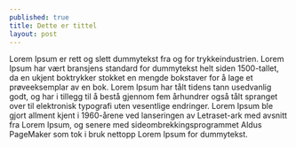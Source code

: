 ```yaml
---
published: true
title: Dette er tittel
layout: post
---
```

Lorem Ipsum er rett og slett dummytekst fra og for trykkeindustrien. Lorem Ipsum har vært bransjens standard for dummytekst helt siden 1500-tallet, da en ukjent boktrykker stokket en mengde bokstaver for å lage et prøveeksemplar av en bok. Lorem Ipsum har tålt tidens tann usedvanlig godt, og har i tillegg til å bestå gjennom fem århundrer også tålt spranget over til elektronisk typografi uten vesentlige endringer. Lorem Ipsum ble gjort allment kjent i 1960-årene ved lanseringen av Letraset-ark med avsnitt fra Lorem Ipsum, og senere med sideombrekkingsprogrammet Aldus PageMaker som tok i bruk nettopp Lorem Ipsum for dummytekst.